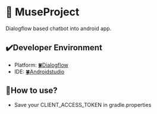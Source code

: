 # :art: MuseProject
 Dialogflow based chatbot into android app.

## :heavy_check_mark:Developer Environment

  - Platform: [:four_leaf_clover:Dialogflow](https://dialogflow.cloud.google.com/#/login)
  - IDE: [:four_leaf_clover:Androidstudio](https://developer.android.com/)

## :speech_balloon:How to use?
    
- Save your CLIENT_ACCESS_TOKEN in gradle.properties
